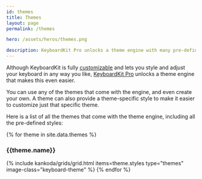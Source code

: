 ```yaml
---
id: themes
title: Themes
layout: page
permalink: /themes

hero: /assets/heros/themes.png

description: KeyboardKit Pro unlocks a theme engine with many pre-defined themes.
---
```


Although KeyboardKit is fully [customizable](/customization) and lets you style and adjust your keyboard in any way you like, [KeyboardKit Pro](/pro) unlocks a theme engine that makes this even easier.

You can use any of the themes that come with the engine, and even create your own. A theme can also provide a theme-specific style to make it easier to customize just that specific theme.

Here is a list of all the themes that come with the theme engine, including all the pre-defined styles:

<section class="themes">
{% for theme in site.data.themes %}
    <h3>{{theme.name}}</h3>
    {% include kankoda/grids/grid.html items=theme.styles type="themes" image-class="keyboard-theme" %}
{% endfor %}
</section>